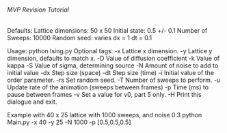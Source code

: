 ###### MVP Revision Tutorial ######
Defaults:
Lattice dimensions: 50 x 50
Initial state: 0.5 +/- 0.1
Number of Sweeps: 10000
Random seed: varies
dx = 1
dt = 0.1

Usage: python Ising.py <Tags>
Optional tags:
-x <value>        Lattice x dimension.
-y <value>        Lattice y dimension, defaults to match x.
-D <value>        Value of diffusion coefficient
-k <value>        Value of kappa
-S <value>        Value of sigma, determining source
-N <value>        Amount of noise to add to initial value
-dx <value>       Step size (space)
-dt <value>       Step size (time)
-i <values>       Initial value of the order parameter.
-rs <value>       Set random seed.
-T <values>       Number of sweeps to perform.
-u <value>        Update rate of the animation (sweeps between frames)
-p <value>        Time (ms) to pause between frames
-v <value>        Set a value for v0, part 5 only.
-H                Print this dialogue and exit.

Example with 40 x 25 lattice with 1000 sweeps, and noise 0.3
python Main.py -x 40 -y 25 -N 1000 -p [0.5,0.5,0.5]
